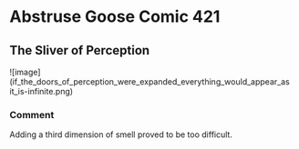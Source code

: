 # Abstruse Goose Comic 421
## The Sliver of Perception

![image](if_the_doors_of_perception_were_expanded_everything_would_appear_as it_is-infinite.png)
### Comment
Adding a third dimension of smell proved to be too difficult.
